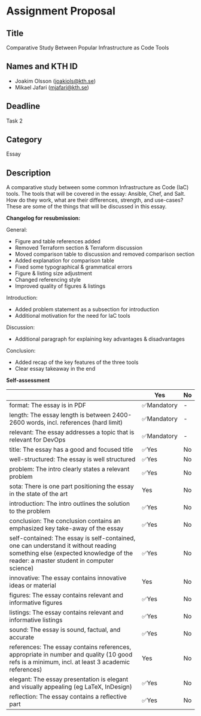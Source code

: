 # Assignment Proposal  

## Title  

Comparative Study Between Popular Infrastructure as Code Tools

## Names and KTH ID   
  - Joakim Olsson (joakiols@kth.se)   
  - Mikael Jafari (mjafari@kth.se)  

## Deadline  

Task 2  

## Category

Essay

## Description  

A comparative study between some common Infrastructure as Code (IaC) tools. The tools that will be covered in the essay: Ansible, Chef, and Salt.
How do they work, what are their differences, strength, and use-cases? These are some of the things that will be discussed in this essay.

**Changelog for resubmission:**

General:
 - Figure and table references added
 - Removed Terraform section & Terraform discussion
 - Moved comparison table to discussion and removed comparison section
 - Added explanation for comparison table
 - Fixed some typographical & grammatical errors
 - Figure & listing size adjustment
 - Changed referencing style
 - Improved quality of figures & listings

Introduction:
 - Added problem statement as a subsection for introduction
 - Additional motivation for the need for IaC tools

Discussion:
 - Additional paragraph for explaining key advantages & disadvantages

Conclusion:
 - Added recap of the key features of the three tools
 - Clear essay takeaway in the end

**Self-assessment**

|                                             | Yes | No |
|-------------------------------------------- | ----|----|
| format: The essay is in PDF | ✅Mandatory | - |
| length: The essay length is between 2400-2600 words, incl. references (hard limit)  | ✅Mandatory | - |
| relevant: The essay addresses a topic that is relevant for DevOps | ✅Mandatory | - |
| title: The essay has a good and focused title | ✅Yes | No |
| well-structured: The essay is well structured | ✅Yes | No |
| problem: The intro clearly states a relevant problem| ✅Yes | No |
| sota: There is one part positioning the essay in the state of the art| Yes | No |
| introduction: The intro outlines the solution to the problem | ✅Yes | No |
| conclusion: The conclusion contains an emphasized key take-away of the essay | ✅Yes | No |
| self-contained: The essay is self-contained, one can understand it without reading something else (expected knowledge of the reader: a master student in computer science) | ✅Yes | No |
| innovative: The essay contains innovative ideas or material | Yes | No |
| figures: The essay contains relevant and informative figures | ✅Yes | No |
| listings: The essay contains relevant and informative  listings | ✅Yes | No |
| sound: The essay is sound, factual, and accurate | ✅Yes | No |
| references: The essay contains references, appropriate  in number and quality (10 good refs is a minimum, incl. at least 3 academic references) | Yes | No |
| elegant: The essay presentation is elegant and visually appealing (eg LaTeX, InDesign) | ✅Yes | No |
| reflection: The essay contains a reflective part  | ✅Yes | No |
